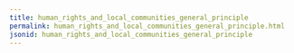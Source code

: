```yaml
---
title: human_rights_and_local_communities_general_principle
permalink: human_rights_and_local_communities_general_principle.html
jsonid: human_rights_and_local_communities_general_principle
---
```

